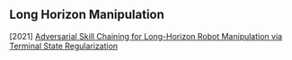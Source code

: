 ## Long Horizon Manipulation

[2021] [Adversarial Skill Chaining for Long-Horizon Robot Manipulation via Terminal State Regularization](https://arxiv.org/abs/2111.07999)